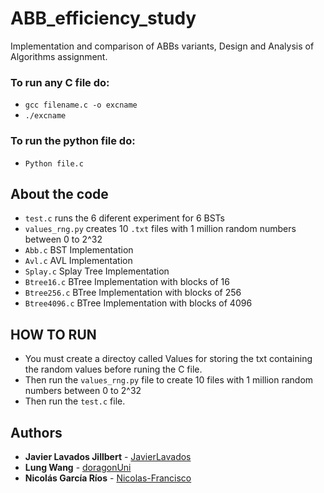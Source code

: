 # ABB_efficiency_study
Implementation and comparison of ABBs variants, Design and Analysis of Algorithms assignment.



### To run any C file do:
- `gcc filename.c -o excname` 
- `./excname`

### To run the python file do: 
- `Python file.c`


## About the code
- `test.c` runs the 6 diferent experiment for 6 BSTs 
- `values_rng.py` creates 10 `.txt` files with 1 million random numbers between 0 to 2^32
- `Abb.c` BST Implementation
- `Avl.c` AVL  Implementation
- `Splay.c` Splay Tree Implementation
- `Btree16.c` BTree Implementation with blocks of 16
- `Btree256.c`  BTree Implementation with blocks of 256
- `Btree4096.c`  BTree Implementation with blocks of 4096

## HOW TO RUN

- You must create a directoy called Values for storing the txt containing the random values before runing the C file.
- Then run the `values_rng.py` file to create 10 files with 1 million random numbers between 0 to 2^32
- Then run the `test.c` file.

## Authors
- **Javier Lavados Jillbert** - [JavierLavados](https://github.com/JavierLavados)
- **Lung Wang** - [doragonUni](https://github.com/doragonUni)
- **Nicolás García Ríos** - [Nicolas-Francisco](https://github.com/Nicolas-Francisco)
